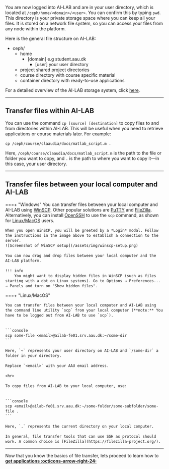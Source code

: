 You are now logged into AI-LAB and are in your user directory, which is located at `/ceph/home/<domain>/<user>`. You can confirm this by typing `pwd`. This directory is your private storage space where you can keep all your files. It is stored on a network file system, so you can access your files from any node within the platform.

Here is the general file structure on AI-LAB:

<div class="tree">
	<ul>
	<li><i class="fa fa-folder-open"></i> ceph/
		<ul>
		<li><i class="fa fa-folder-open"></i> home
			<ul>
			<li><i class="fa fa-folder-open"></i> [domain] <span>e.g student.aau.dk</span>
				<ul>
				<li><i class="fa fa-folder"></i> [user] <span>your user directory </span>
				</li>
				</ul>
			</li>
			</ul>
		</li>
		<li><i class="fa fa-folder-open"></i> project <span>shared project directories</span>
		</li>
		<li><i class="fa fa-folder-open"></i> course <span>directory with course specific material</span>
		</li>
		<li><i class="fa fa-folder-open"></i> container <span>directory with ready-to-use applications</span>
		</li>
		</ul>
	</li>
	</ul>
</div>

For a detailed overview of the AI-LAB storage system, click [here](/system-overview/storage).

<hr>

## Transfer files within AI-LAB
You can use the command `cp [source] [destination]` to copy files to and from directories within AI-LAB. This will be useful when you need to retrieve applications or course materials later. For example:

```
cp /ceph/course/claaudia/docs/matlab_script.m .
```

Here, `/ceph/course/claaudia/docs/matlab_script.m` is the path to the file or folder you want to copy, and `.` is the path to where you want to copy it—in this case, your user directory.

<hr>

## Transfer files between your local computer and AI-LAB

===+ "Windows"
	You can transfer files between your local computer and AI-LAB using [WinSCP](https://winscp.net/eng/docs/lang:da). Other popular solutions are [PuTTY](https://www.putty.org/) and [FileZilla](https://filezilla-project.org/). Alternatively, you can install [OpenSSH](https://learn.microsoft.com/en-us/windows-server/administration/openssh/openssh_install_firstuse?tabs=gui) to use the `scp` command, as shown for [Linux/MacOS](/getting-started/file-management/#__tabbed_1_2) users.

	When you open WinSCP, you will be greeted by a *Login* modal. Follow the instructions in the image above to establish a connection to the server.
	![Screenshot of WinSCP setup](/assets/img/winscp-setup.png)
		
	You can now drag and drop files between your local computer and the AI-LAB platform.

	!!! info
		You might want to display hidden files in WinSCP (such as files starting with a dot on Linux systems). Go to Options → Preferences... → Panels and turn on "Show hidden files".

===+ "Linux/MacOS"

	You can transfer files between your local computer and AI-LAB using the command line utility `scp` from your local computer (**note:** You have to be logged out from AI-LAB to use `scp`).


	```console
	scp some-file <email>@ailab-fe01.srv.aau.dk:~/some-dir
	```
	
	Here, `~` represents your user directory on AI-LAB and `/some-dir` a folder in your directory. 

	Replace `<email>` with your AAU email address.

	<hr>

	To copy files from AI-LAB to your local computer, use:


	```console
	scp <email>@ailab-fe01.srv.aau.dk:~/some-folder/some-subfolder/some-file .
	```
	
	Here, `.` represents the current directory on your local computer.

	In general, file transfer tools that can use SSH as protocol should
	work. A common choice is [FileZilla](https://filezilla-project.org/).

<hr>

Now that you know the basics of file transfer, lets proceed to learn how to [**get applications :octicons-arrow-right-24:**](/getting-started/getting-applications)